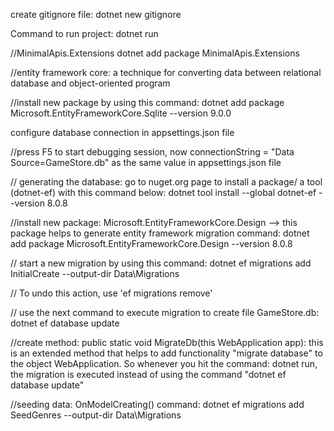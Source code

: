 create gitignore file: dotnet new gitignore

Command to run project: dotnet run

//MinimalApis.Extensions
dotnet add package MinimalApis.Extensions

//entity framework core: a technique for converting data between relational database and object-oriented program

//install new package by using this command: dotnet add package Microsoft.EntityFrameworkCore.Sqlite --version 9.0.0

configure database connection in appsettings.json file

//press F5 to start debugging session, now connectionString = "Data Source=GameStore.db" as the same value in appsettings.json file

// generating the database:
go to nuget.org page to install a package/ a tool (dotnet-ef) with this command below:
dotnet tool install --global dotnet-ef --version 8.0.8

//install new package: Microsoft.EntityFrameworkCore.Design
--> this package helps to generate entity framework migration
command: dotnet add package Microsoft.EntityFrameworkCore.Design --version 8.0.8

// start a new migration by using this command:
dotnet ef migrations add InitialCreate --output-dir Data\Migrations

// To undo this action, use 'ef migrations remove'

// use the next command to execute migration to create file GameStore.db: dotnet ef database update

//create method: public static void MigrateDb(this WebApplication app): this is an extended method that helps to add functionality "migrate database" to the object WebApplication. So whenever you hit the command: dotnet run, the migration is executed instead of using the command "dotnet ef database update"

//seeding data:
OnModelCreating()
command: dotnet ef migrations add SeedGenres --output-dir Data\Migrations
